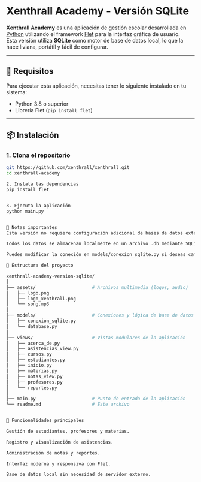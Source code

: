# Xenthrall Academy - Versión SQLite

**Xenthrall Academy** es una aplicación de gestión escolar desarrollada en [Python](https://www.python.org/) utilizando el framework [Flet](https://flet.dev/) para la interfaz gráfica de usuario.  
Esta versión utiliza **SQLite** como motor de base de datos local, lo que la hace liviana, portátil y fácil de configurar.

---

## 🧰 Requisitos

Para ejecutar esta aplicación, necesitas tener lo siguiente instalado en tu sistema:

- Python 3.8 o superior
- Librería Flet (`pip install flet`)

---

## 📦 Instalación

### 1. Clona el repositorio

```bash
git https://github.com/xenthrall/xenthrall.git
cd xenthrall-academy

2. Instala las dependencias
pip install flet


3. Ejecuta la aplicación
python main.py


🧾 Notas importantes
Esta versión no requiere configuración adicional de bases de datos externas.

Todos los datos se almacenan localmente en un archivo .db mediante SQLite.

Puedes modificar la conexión en models/conexion_sqlite.py si deseas cambiar la ruta o nombre del archivo de base de datos.

📁 Estructura del proyecto

xenthrall-academy-version-sqlite/
│
├── assets/                     # Archivos multimedia (logos, audio)
│   ├── logo.png
│   ├── logo_xenthrall.png
│   └── song.mp3
│
├── models/                     # Conexiones y lógica de base de datos
│   ├── conexion_sqlite.py
│   └── database.py
│
├── views/                      # Vistas modulares de la aplicación
│   ├── acerca_de.py
│   ├── asistencias_view.py
│   ├── cursos.py
│   ├── estudiantes.py
│   ├── inicio.py
│   ├── materias.py
│   ├── notas_view.py
│   ├── profesores.py
│   └── reportes.py
│
├── main.py                     # Punto de entrada de la aplicación
└── readme.md                   # Este archivo


🚀 Funcionalidades principales

Gestión de estudiantes, profesores y materias.

Registro y visualización de asistencias.

Administración de notas y reportes.

Interfaz moderna y responsiva con Flet.

Base de datos local sin necesidad de servidor externo.

